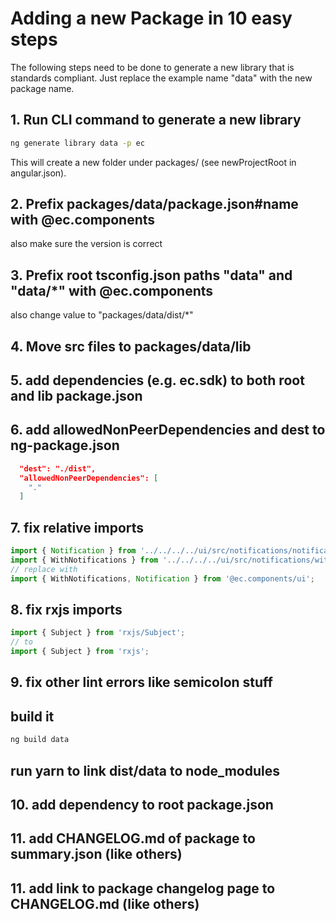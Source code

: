 # Adding a new Package in 10 easy steps

The following steps need to be done to generate a new library that is standards compliant.
Just replace the example name "data" with the new package name.

## 1. Run CLI command to generate a new library

```sh
ng generate library data -p ec
```

This will create a new folder under packages/ (see newProjectRoot in angular.json).

## 2. Prefix packages/data/package.json#name with @ec.components

also make sure the version is correct

## 3. Prefix root tsconfig.json paths "data" and "data/*" with @ec.components

also change value to "packages/data/dist/*"

## 4. Move src files to packages/data/lib

## 5. add dependencies (e.g. ec.sdk) to both root and lib package.json

## 6. add allowedNonPeerDependencies and dest to ng-package.json

```json
  "dest": "./dist",
  "allowedNonPeerDependencies": [
    "."
  ]
```

## 7. fix relative imports

```ts
import { Notification } from '../../../../ui/src/notifications/notification';
import { WithNotifications } from '../../../../ui/src/notifications/with-notifications.interface';
// replace with
import { WithNotifications, Notification } from '@ec.components/ui';
```

## 8. fix rxjs imports

```ts
import { Subject } from 'rxjs/Subject';
// to
import { Subject } from 'rxjs';
```

## 9. fix other lint errors like semicolon stuff

## build it

```sh
ng build data
```

## run yarn to link dist/data to node_modules

## 10. add dependency to root package.json

## 11. add CHANGELOG.md of package to summary.json (like others)

## 11. add link to package changelog page to CHANGELOG.md (like others)